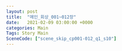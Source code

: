 ```yaml
---
layout: post
title:  "메인_회상_001~012장"
date:   2021-02-09 03:00:00 +0000
categories: Main
Tags: Story Main
SceneCode: ["scene_skip_cp001-012_q1_s10"]
---
```

